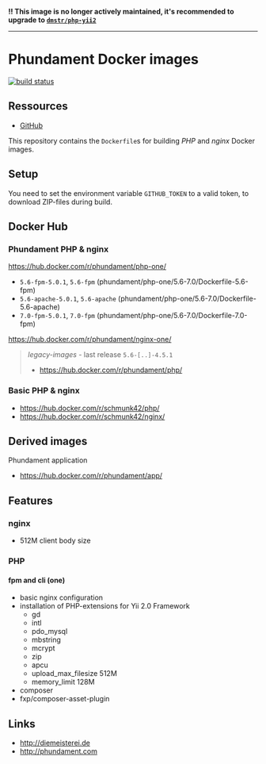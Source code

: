 **:bangbang: This image is no longer actively maintained, 
it's recommended to upgrade to [`dmstr/php-yii2`](https://github.com/dmstr/docker-php-yii2)**

---

Phundament Docker images
========================

[![build status](https://git.hrzg.de/phundament/docker-images/badges/master/build.svg)](https://git.hrzg.de/phundament/docker-images/builds?scope=all)

Ressources
----------

- [GitHub](https://github.com/phundament/docker-images)

This repository contains the `Dockerfile`s for building *PHP* and *nginx* Docker images.


Setup
-----

You need to set the environment variable `GITHUB_TOKEN` to a valid token, to download ZIP-files during build.


Docker Hub
----------

### Phundament PHP & nginx 

https://hub.docker.com/r/phundament/php-one/

- `5.6-fpm-5.0.1`, `5.6-fpm` (phundament/php-one/5.6-7.0/Dockerfile-5.6-fpm)
- `5.6-apache-5.0.1`, `5.6-apache` (phundament/php-one/5.6-7.0/Dockerfile-5.6-apache)
- `7.0-fpm-5.0.1`, `7.0-fpm` (phundament/php-one/5.6-7.0/Dockerfile-7.0-fpm)

https://hub.docker.com/r/phundament/nginx-one/

> *legacy-images* - last release `5.6-[..]-4.5.1`
>
> - https://hub.docker.com/r/phundament/php/

### Basic PHP & nginx

- https://hub.docker.com/r/schmunk42/php/
- https://hub.docker.com/r/schmunk42/nginx/


Derived images
--------------

Phundament application

- https://hub.docker.com/r/phundament/app/ 


Features
--------

### nginx

- 512M client body size

### PHP

#### fpm and cli (one)

 - basic nginx configuration
 - installation of PHP-extensions for Yii 2.0 Framework
   - gd
   - intl
   - pdo_mysql
   - mbstring
   - mcrypt
   - zip
   - apcu
   - upload_max_filesize 512M
   - memory_limit 128M
 - composer
 - fxp/composer-asset-plugin


Links
-----

- http://diemeisterei.de
- http://phundament.com
